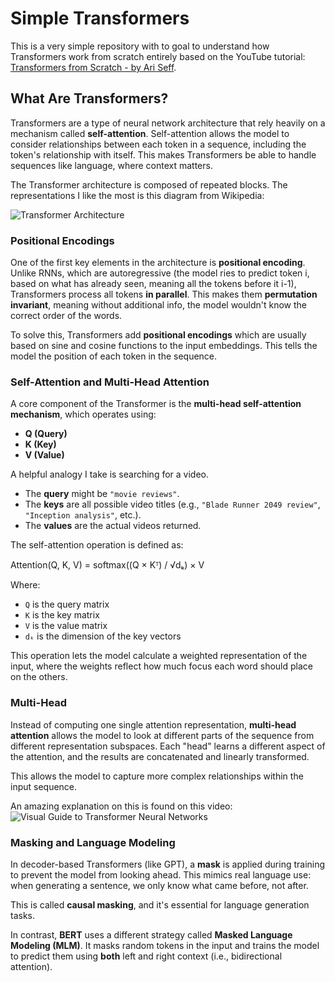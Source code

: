 # Simple Transformers

This is a very simple repository with to goal to understand how Transformers work from scratch entirely based on the YouTube tutorial: [Transformers from Scratch - by Ari Seff](https://www.youtube.com/watch?v=ISNdQcPhsts). 

## What Are Transformers?

Transformers are a type of neural network architecture that rely heavily on a mechanism called **self-attention**. Self-attention allows the model to consider relationships between each token in a sequence, including the token's relationship with itself. This makes Transformers be able to handle sequences like language, where context matters.

The Transformer architecture is composed of repeated blocks. The representations I like the most is this diagram from Wikipedia:

![Transformer Architecture](https://upload.wikimedia.org/wikipedia/commons/1/10/Transformer%2C_full_architecture.png)

### Positional Encodings

One of the first key elements in the architecture is **positional encoding**. Unlike RNNs, which are autoregressive (the model ries to predict token i, based on what has already seen, meaning all the tokens before it  i-1), Transformers process all tokens **in parallel**. This makes them **permutation invariant**, meaning without additional info, the model wouldn't know the correct order of the words.



To solve this, Transformers add **positional encodings** which are usually based on sine and cosine functions to the input embeddings. This tells the model the position of each token in the sequence.

### Self-Attention and Multi-Head Attention

A core component of the Transformer is the **multi-head self-attention mechanism**, which operates using:

- **Q (Query)**
- **K (Key)**
- **V (Value)**

A helpful analogy I take is searching for a video.

- The  **query** might be `"movie reviews"`.
- The **keys** are all possible video titles (e.g., `"Blade Runner 2049 review"`, `"Inception analysis"`, etc.).
- The **values** are the actual videos returned.

The self-attention operation is defined as:

Attention(Q, K, V) = softmax((Q × Kᵀ) / √dₖ) × V

Where:
- `Q` is the query matrix
- `K` is the key matrix
- `V` is the value matrix
- `dₖ` is the dimension of the key vectors

This operation lets the model calculate a weighted representation of the input, where the weights reflect how much focus each word should place on the others.


### Multi-Head

Instead of computing one single attention representation, **multi-head attention** allows the model to look at different parts of the sequence from different representation subspaces. Each "head" learns a different aspect of the attention, and the results are concatenated and linearly transformed.

This allows the model to capture more complex relationships within the input sequence.

An amazing explanation on this is found on this video: ![Visual Guide to Transformer Neural Networks](https://www.youtube.com/watch?v=mMa2PmYJlCo)

### Masking and Language Modeling

In decoder-based Transformers (like GPT), a **mask** is applied during training to prevent the model from looking ahead. This mimics real language use: when generating a sentence, we only know what came before, not after.

This is called **causal masking**, and it's essential for language generation tasks.

In contrast, **BERT** uses a different strategy called **Masked Language Modeling (MLM)**. It masks random tokens in the input and trains the model to predict them using **both** left and right context (i.e., bidirectional attention).
